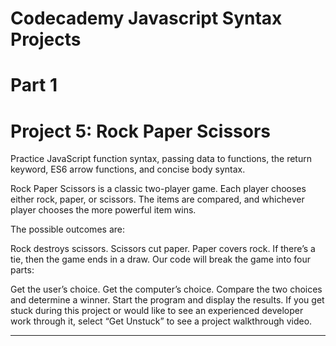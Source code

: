 # Codecademy Javascript Syntax Projects

# Part 1

# Project 5: Rock Paper Scissors

Practice JavaScript function syntax, passing data to functions, the return keyword, ES6 arrow functions, and concise body syntax.

Rock Paper Scissors is a classic two-player game. Each player chooses either rock, paper, or scissors. The items are compared, and whichever player chooses the more powerful item wins.

The possible outcomes are:

Rock destroys scissors.
Scissors cut paper.
Paper covers rock.
If there’s a tie, then the game ends in a draw.
Our code will break the game into four parts:

Get the user’s choice.
Get the computer’s choice.
Compare the two choices and determine a winner.
Start the program and display the results.
If you get stuck during this project or would like to see an experienced developer work through it, select “Get Unstuck” to see a project walkthrough video.

-------